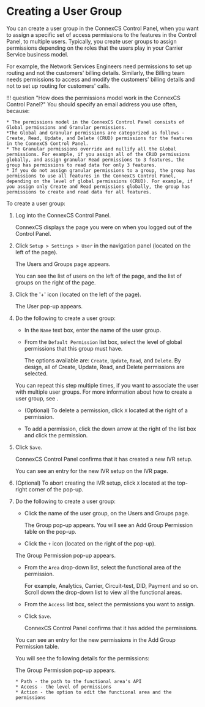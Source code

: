 # Creating a User Group 

You can create a user group in the ConnexCS Control Panel, when you want to assign a specific set of access permissions to the features in the Control Panel, to multiple users. Typically, you create user groups to assign permissions depending on the roles that the users play in your Carrier Service business model. 

For example, the Network Services Engineers need permissions to set up routing and not the customers' billing details. Similarly, the Billing team needs permissions to access and modify the customers' billing details and not to set up routing for customers' calls. 

!!! question "How does the permissions model work in the ConnexCS Control Panel?" 
    You should specify an email address you use often, because:
    
    * The permissions model in the ConnexCS Control Panel consists of Global permissions and Granular permissions.
    *The Global and Granular permissions are categorized as follows - Create, Read, Update, and Delete (CRUD) permissions for the features in the ConnexCS Control Panel.
    * The Granular permissions override and nullify all the Global permissions. For example, if you assign all of the CRUD permissions globally, and assign granular Read permissions to 3 features, the group has permissions to read data for only 3 features. 
    * If you do not assign granular permissions to a group, the group has permissions to use all features in the ConnexCS Control Panel, depending on the level of global permissions (CRUD). For example, if you assign only Create and Read permissions globally, the group has permissions to create and read data for all features.

To create a user group:

1.  Log into the ConnexCS Control Panel.
	 
    ConnexCS displays the page you were on when you logged out of the Control Panel.
    
2.  Click `Setup > Settings > User` in the navigation panel (located on the left of the page).
    
    The Users and Groups page appears.
    
    You can see the list of users on the left of the page, and the list of groups on the right of the page. 

3.  Click the '+' icon (located on the left of the page).
    
    The User pop-up appears.
    
4.  Do the following to create a user group:
    
    * In the `Name` text box, enter the name of the user group.
       
    * 	From the `Default Permission` list box, select the level of global permissions that this group must have.
    
    	The options available are: `Create`, `Update`, `Read`, and `Delete`. By design, all of Create, Update, Read, and Delete permissions are selected. 
	
	You can repeat this step multiple times, if you want to associate the user with multiple user groups. For more information about how to create a user group, see <link to user group topic>.
    
    *	(Optional) To delete a permission, click `X` located at the right of a permission. 
    
    * 	To add a permission, click the down arrow at the right of the list box and click the permission.
    
5.  Click `Save`.
	
    ConnexCS Control Panel confirms that it has created a new IVR setup.
	
    You can see an entry for the new IVR setup on the IVR page.
    
6.  (Optional) To abort creating the IVR setup, click `X` located at the top-right corner of the pop-up.

4.  Do the following to create a user group:
    
    *	Click the name of the user group, on the Users and Groups page. 
    
    	The Group pop-up appears. You will see an Add Group Permission table on the pop-up.
    	
    *	Click the `+` icon (located on the right of the pop-up).
	
	The Group Permission pop-up appears. 

    *	From the `Area` drop-down list, select the functional area of the permission. 
    
    	For example, Analytics, Carrier, Circuit-test, DID, Payment and so on. Scroll down the drop-down list to view all the functional areas.

    *	From the `Access` list box, select the permissions you want to assign.
    
    *	Click `Save`. 
    
    	ConnexCS Control Panel confirms that it has added the permissions.
	
	You can see an entry for the new permissions in the Add Group Permission table.	
	
	You will see the following details for the permissions:
	
	The Group Permission pop-up appears.

		* Path - the path to the functional area's API
		* Access - the level of permissions
		* Action - the option to edit the functional area and the permissions

    
	
	

		 

